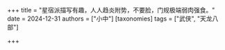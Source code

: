 +++
title = "星宿派描写有趣，人人趋炎附势，不要脸，门规极端弱肉强食。"
date = 2024-12-31
authors = ["小中"]
[taxonomies]
tags = ["武侠", "天龙八部"]

+++


